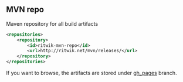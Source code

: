 ## MVN repo ##

Maven repository for all build artifacts

```xml
<repositories>
    <repository>
        <id>ritwik-mvn-repo</id>
        <url>http://ritwik.net/mvn/releases/</url>
    </repository>
</repositories>
```


If you want to browse, the artifacts are stored under [gh_pages](https://github.com/RitwikSaikia/mvn/tree/gh-pages/releases) branch.
